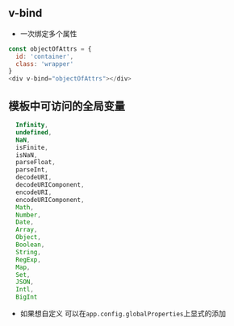 ## v-bind
- 一次绑定多个属性
```javascript
const objectOfAttrs = {
  id: 'container',
  class: 'wrapper'
}
<div v-bind="objectOfAttrs"></div>
```

## 模板中可访问的全局变量
```javascript
  Infinity,
  undefined,
  NaN,
  isFinite,
  isNaN,
  parseFloat,
  parseInt,
  decodeURI,
  decodeURIComponent,
  encodeURI,
  encodeURIComponent,
  Math,
  Number,
  Date,
  Array,
  Object,
  Boolean,
  String,
  RegExp,
  Map,
  Set,
  JSON,
  Intl,
  BigInt
```
- 如果想自定义 可以在`app.config.globalProperties`上显式的添加